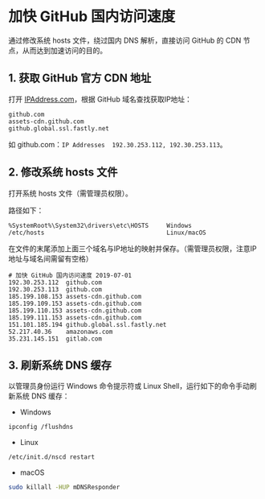 # 加快 GitHub 国内访问速度

通过修改系统 hosts 文件，绕过国内 DNS 解析，直接访问 GitHub 的 CDN 节点，从而达到加速访问的目的。

## 1. 获取 GitHub 官方 CDN 地址

打开 [IPAddress.com](https://www.ipaddress.com/)，根据 GitHub 域名查找获取IP地址：

```
github.com
assets-cdn.github.com
github.global.ssl.fastly.net
```

如 github.com：`IP Addresses	192.30.253.112, 192.30.253.113`。

## 2. 修改系统 hosts 文件

打开系统 hosts 文件（需管理员权限）。

路径如下：

```
%SystemRoot%\System32\drivers\etc\HOSTS     Windows
/etc/hosts                                  Linux/macOS
```

在文件的末尾添加上面三个域名与IP地址的映射并保存。（需管理员权限，注意IP地址与域名间需留有空格）

```
# 加快 GitHub 国内访问速度 2019-07-01
192.30.253.112	github.com
192.30.253.113	github.com
185.199.108.153	assets-cdn.github.com
185.199.109.153	assets-cdn.github.com
185.199.110.153	assets-cdn.github.com
185.199.111.153	assets-cdn.github.com
151.101.185.194	github.global.ssl.fastly.net
52.217.40.36	amazonaws.com
35.231.145.151	gitlab.com
```

## 3. 刷新系统 DNS 缓存

以管理员身份运行 Windows 命令提示符或 Linux Shell，运行如下的命令手动刷新系统 DNS 缓存：

 * Windows
```bash
ipconfig /flushdns
```

 * Linux
```bash
/etc/init.d/nscd restart
```

 * macOS
```bash
sudo killall -HUP mDNSResponder
```

